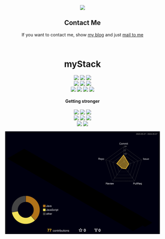 
<div style="display: flex; align-items: center; justify-content: center;">
  <img src="https://img1.daumcdn.net/thumb/R1280x0/?scode=mtistory2&fname=https%3A%2F%2Fblog.kakaocdn.net%2Fdn%2FkBcVa%2FbtsBq3lN1ga%2FKGKVnsRtWeobvN3lDA1IbK%2Fimg.png" style="max-width: 50%;">

</div>



<p align="center">

<div align="center">

## Contact Me
If you want to contact me, show [my blog](https://keartt.tistory.com/) and just [mail to me](mailto:shalpha_2@naver.com)

</div>
<br>
<div align="center">

# myStack

</div>
<div align="center">
<div style="display:flex; flex-direction:column; align-items: center; justify-content: center;">
    <div>
        <img src="https://img.shields.io/badge/Spring-6DB33F?style=flat-square&logo=spring&logoColor=white">
<!--         <img src="https://img.shields.io/badge/java-FF7800?style=flat-square&logo=java&logoColor=white"> -->
        <img src="https://img.shields.io/badge/Spring Boot-6DB33F?style=flat-square&logo=Spring Boot&logoColor=white">
              <img src="https://img.shields.io/badge/PostgreSQL-4169E1?style=flat-square&logo=postgresql&logoColor=white">
    </div>
   <div>
<!--         <img src="https://img.shields.io/badge/html5-E34F26?style=flat-square&logo=html5&logoColor=white"> 
        <img src="https://img.shields.io/badge/css-1572B6?style=flat-square&logo=css3&logoColor=white">  -->
        <img src="https://img.shields.io/badge/Linux-FCC624?style=flat-square&logo=linux&logoColor=black"> 
        <img src="https://img.shields.io/badge/Apache&Tomcat-F8DC75?style=flat-square&logo=apachetomcat&logoColor=black">
        <img src="https://img.shields.io/badge/Amazon AWS-232F3E?style=flat-square&logo=amazon aws&logoColor=white"> 
    </div>
    <div>
        <img src="https://img.shields.io/badge/Javascript-F7DF1E?style=flat-square&logo=javascript&logoColor=black"> 
        <img src="https://img.shields.io/badge/Node.js-339933?style=flat-square&logo=node.js&logoColor=white"> 
              <img src="https://img.shields.io/badge/Openlayers-1F6B75?style=flat-square&logo=Openlayers">
        <img src="https://img.shields.io/badge/jQuery-0769AD?style=flat-square&logo=jquery">
    </div>
   
</div>
</div>
<div align="center">

#### Getting stronger

</div>
<div align="center">
<div style="display:flex; flex-direction:column; align-items: center; justify-content: center;">
  <div>
        <img src="https://img.shields.io/badge/Kotiln-7F52FF?style=flat-square&logo=kotlin&logoColor=white"> 
        <img src="https://img.shields.io/badge/Docker-2496ED?style=flat-square&logo=docker&logoColor=white"> 
        <img src="https://img.shields.io/badge/MongoDB-47A248?style=flat-square&logo=mongodb&logoColor=white">
    </div>
    <div> 
        <img src="https://img.shields.io/badge/Cesium-6CADDF?style=flat-square&logo=Cesium&logoColor=white"> 
        <img src="https://img.shields.io/badge/React-61DAFB?style=flat-square&logo=react&logoColor=white"> 
        <img src="https://img.shields.io/badge/Typescript-3178C6?style=flat-square&logo=typescript&logoColor=white"> 
    </div>
      <div>
        <img src="https://img.shields.io/badge/Three.js-000000?style=flat-square&logo=three.js&logoColor=white"> 
        <img src="https://img.shields.io/badge/Next.js-000000?style=flat-square&logo=next.js&logoColor=white"> 
<!--         <img src="https://img.shields.io/badge/MapBox-000000?style=flat-square&logo=mapbox&logoColor=white"> -->
  </div> 

![](./profile-3d-contrib/profile-night-rainbow.svg)
  
   <br>
</div>
</div>
